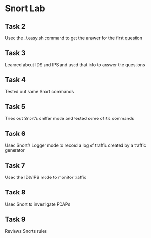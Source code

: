 # Snort Lab

## Task 2

Used the ./.easy.sh command to get the answer for the first question

## Task 3

Learned about IDS and IPS and used that info to answer the questions

## Task 4

Tested out some Snort commands

## Task 5

Tried out Snort’s sniffer mode and tested some of it’s commands

## Task 6

Used Snort’s Logger mode to record a log of traffic created by a traffic generator

## Task 7

Used the IDS/IPS mode to monitor traffic

## Task 8

Used Snort to investigate PCAPs

## Task 9

Reviews Snorts rules